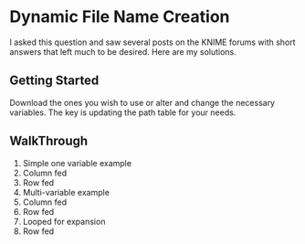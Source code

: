 # Dynamic File Name Creation

I asked this question and saw several posts on the KNIME forums with short answers that left much to be desired.  Here are my solutions.

## Getting Started

Download the ones you wish to use or alter and change the necessary variables.  The key is updating the path table for your needs.

## WalkThrough

1.	Simple one variable example
  1.	Column fed
  2.	Row fed
2.	Multi-variable example
  1.	Column fed
  2.	Row fed
3.	Looped for expansion
  1.	Row fed
